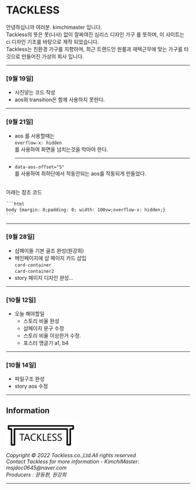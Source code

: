 # TACKLESS
안녕하십니까 여러분. kimchimaster 입니다.   
 Tackless의 뜻은 못(나사) 없이 잘짜여진 심리스 디자인 가구 를 뜻하며, 이 사이트는 ci 디자인 기조를 바탕으로 제작 되었습니다.  
 Tackless는 친환경 가구를 지향하며, 최근 트랜드인 원룸과 재택근무에 맞는 가구를 타깃으로 만들어진 가상의 회사 입니다.

------
### [9월 19일]
* 사진넣는 코드 작성  
* aos와 transition은 함께 사용하지 못한다.

***
### [9월 21일]  
* aos 를 사용할때는  
    ```overflow-x: hidden```  
를 사용하여 화면을 넘치는것을 막아야 한다.

    ***
* ```data-aos-offset="5"```  
를 사용하여 최하단에서 작동안되는 aos를 작동되게 만들었다.  
<br>
    아래는 참조 코드
    
    ```html
    body {margin: 0;padding: 0; width: 100vw;overflow-x: hidden;}
    ```
***

### [9월 28일]
* 샵페이들 기본 골조 완성(원강희)  
* 메인페이지에 샵 페이지 카드 삽입   
    ```card-container```  
    ```card-container2```
* story 페이지 디자인 완성...

---
### [10월 12일]
* 오늘 해야할일
    * 스토리 비율 완성
    * 샵페이지 문구 수정
    * 스토리 비율 이상한거 수정.
    * 포스터 맹글기 a1, b4
---

### [10월 14일]
* 파일구조 완성
* story aos 수정
---

## Information
<footer>
        <div class="footer">
            <img src="./img/logo.png" alt="logo" width="auto"  style="width:20vw">
            <div>
                <address>Copyright © 2022 Tackless.co.,Ltd.All rights reserved<br></address>  
                <address>Contact Tackless for more information - KimchiMaster: msjdoc0645@naver.com <br></address>
                <address>Producers : 문동환, 원강희 </address>
        </div>
    </footer>

***
